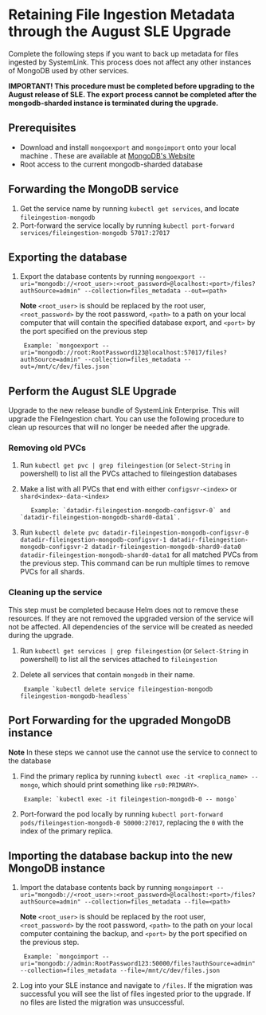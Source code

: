 # Retaining File Ingestion Metadata through the August SLE Upgrade

Complete the following steps if you want to back up metadata for files ingested by SystemLink. This process does not affect any other instances of MongoDB used by other services.

**IMPORTANT! This procedure must be completed before upgrading to the August release of SLE. The export process cannot be completed after the mongodb-sharded instance is terminated during the upgrade.**

## Prerequisites

- Download and install `mongoexport` and `mongoimport` onto your local machine . These are available at [MongoDB's Website](https://www.mongodb.com/try/download/database-tools)
- Root access to the current mongodb-sharded database

## Forwarding the MongoDB service

1. Get the service name by running `kubectl get services`, and locate `fileingestion-mongodb`
1. Port-forward the service locally by running `kubectl port-forward services/fileingestion-mongodb 57017:27017`

## Exporting the database

1. Export the database contents by running `mongoexport --uri="mongodb://<root_user>:<root_password>@localhost:<port>/files?authSource=admin" --collection=files_metadata --out=<path>`

    **Note** `<root_user>` is should be replaced by the root user, `<root_password>` by the root password, `<path>` to a path on your local computer that will contain the specified database export, and `<port>` by the port specified on the previous step

        Example: `mongoexport --uri="mongodb://root:RootPassword123@localhost:57017/files?authSource=admin" --collection=files_metadata --out=/mnt/c/dev/files.json`

## Perform the August SLE Upgrade

Upgrade to the new release bundle of SystemLink Enterprise. This will upgrade the FileIngestion chart. You can use the following procedure to clean up resources that will no longer be needed after the upgrade.

### Removing old PVCs

1. Run `kubectl get pvc | grep fileingestion` (or `Select-String` in powershell) to list all the PVCs attached to fileingestion databases
1. Make a list with all PVCs that end with either `configsvr-<index>` or `shard<index>-data-<index>`

          Example: `datadir-fileingestion-mongodb-configsvr-0` and `datadir-fileingestion-mongodb-shard0-data1`.

1. Run `kubectl delete pvc datadir-fileingestion-mongodb-configsvr-0 datadir-fileingestion-mongodb-configsvr-1 datadir-fileingestion-mongodb-configsvr-2 datadir-fileingestion-mongodb-shard0-data0 datadir-fileingestion-mongodb-shard0-data1` for all matched PVCs from the previous step. This command can be run multiple times to remove PVCs for all shards.

### Cleaning up the service

This step must be completed because Helm does not to remove these resources. If they are not removed the upgraded version of the service will not be affected. All dependencies of the service will be created as needed during the upgrade.

1. Run `kubectl get services | grep fileingestion` (or `Select-String` in powershell) to list all the services attached to `fileingestion`
1. Delete all services that contain `mongodb` in their name.

        Example `kubectl delete service fileingestion-mongodb fileingestion-mongodb-headless`

## Port Forwarding for the upgraded MongoDB instance

**Note** In these steps we cannot use the cannot use the service to connect to the database

1. Find the primary replica by running `kubectl exec -it <replica_name> -- mongo`, which should print something like `rs0:PRIMARY>`.

        Example: `kubectl exec -it fileingestion-mongodb-0 -- mongo`

1. Port-forward the pod locally by running `kubectl port-forward pods/fileingestion-mongodb-0 50000:27017`, replacing the `0` with the index of the primary replica.

## Importing the database backup into the new MongoDB instance

1. Import the database contents back by running `mongoimport --uri="mongodb://<root_user>:<root_password>@localhost:<port>/files?authSource=admin" --collection=files_metadata --file=<path>`

    **Note** `<root_user>` is should be replaced by the root user, `<root_password>` by the root password, `<path>` to the path on your local computer containing the backup, and `<port>` by the port specified on the previous step.

        Example: `mongoimport --uri="mongodb://admin:RootPassword123:50000/files?authSource=admin" --collection=files_metadata --file=/mnt/c/dev/files.json

1. Log into your SLE instance and navigate to `/files`. If the migration was successful you will see the list of files ingested prior to the upgrade. If no files are listed the migration was unsuccessful.
